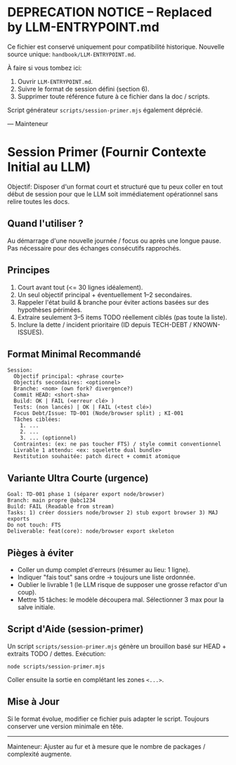 # DEPRECATION NOTICE – Replaced by LLM-ENTRYPOINT.md

Ce fichier est conservé uniquement pour compatibilité historique.
Nouvelle source unique: `handbook/LLM-ENTRYPOINT.md`.

À faire si vous tombez ici:
1. Ouvrir `LLM-ENTRYPOINT.md`.
2. Suivre le format de session défini (section 6).
3. Supprimer toute référence future à ce fichier dans la doc / scripts.

Script générateur `scripts/session-primer.mjs` également déprécié.

— Mainteneur

# Session Primer (Fournir Contexte Initial au LLM)

Objectif: Disposer d'un format court et structuré que tu peux coller en tout début de session pour que le LLM soit immédiatement opérationnel sans relire toutes les docs.

## Quand l'utiliser ?
Au démarrage d'une nouvelle journée / focus ou après une longue pause. Pas nécessaire pour des échanges consécutifs rapprochés.

## Principes
1. Court avant tout (<= 30 lignes idéalement).
2. Un seul objectif principal + éventuellement 1–2 secondaires.
3. Rappeler l'état build & branche pour éviter actions basées sur des hypothèses périmées.
4. Extraire seulement 3–5 items TODO réellement ciblés (pas toute la liste).
5. Inclure la dette / incident prioritaire (ID depuis TECH-DEBT / KNOWN-ISSUES).

## Format Minimal Recommandé
```
Session:
  Objectif principal: <phrase courte>
  Objectifs secondaires: <optionnel>
  Branche: <nom> (own fork? divergence?)
  Commit HEAD: <short-sha>
  Build: OK | FAIL (<erreur clé> )
  Tests: (non lancés) | OK | FAIL (<test clé>)
  Focus Debt/Issue: TD-001 (Node/browser split) ; KI-001
  Tâches ciblées:
    1. ...
    2. ...
    3. ... (optionnel)
  Contraintes: (ex: ne pas toucher FTS) / style commit conventionnel
  Livrable 1 attendu: <ex: squelette dual bundle>
  Restitution souhaitée: patch direct + commit atomique
```

## Variante Ultra Courte (urgence)
```
Goal: TD-001 phase 1 (séparer export node/browser)
Branch: main propre @abc1234
Build: FAIL (Readable from stream)
Tasks: 1) créer dossiers node/browser 2) stub export browser 3) MAJ exports
Do not touch: FTS
Deliverable: feat(core): node/browser export skeleton
```

## Pièges à éviter
- Coller un dump complet d'erreurs (résumer au lieu: 1 ligne).
- Indiquer "fais tout" sans ordre -> toujours une liste ordonnée.
- Oublier le livrable 1 (le LLM risque de supposer une grosse refactor d'un coup).
- Mettre 15 tâches: le modèle découpera mal. Sélectionner 3 max pour la salve initiale.

## Script d'Aide (session-primer)
Un script `scripts/session-primer.mjs` génère un brouillon basé sur HEAD + extraits TODO / dettes.
Exécution:
```
node scripts/session-primer.mjs
```
Coller ensuite la sortie en complétant les zones `<...>`.

## Mise à Jour
Si le format évolue, modifier ce fichier puis adapter le script. Toujours conserver une version minimale en tête.

---
Mainteneur: Ajuster au fur et à mesure que le nombre de packages / complexité augmente.
